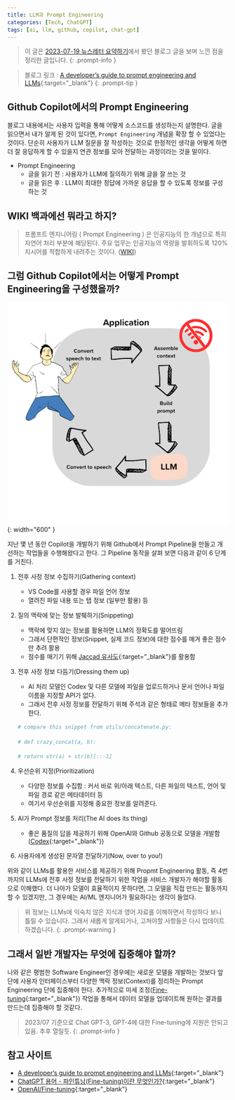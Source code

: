```yaml
---
title: LLM과 Prompt Engineering
categories: [Tech, ChatGPT]
tags: [ai, llm, github, copilot, chat-gpt]
---
```


> 이 글은 [2023-07-19 뉴스레터 요약하기](/post/2023/07/19/reading-newsletter/#it-tech)에서 봤던 블로그 글을 보며 느낀 점을 정리한 글입니다. 
{: .prompt-info }

> 블로그 링크 : [A developer’s guide to prompt engineering and LLMs](https://github.blog/2023-07-17-prompt-engineering-guide-generative-ai-llms/){:target="_blank"}
{: .prompt-tip }

## Github Copilot에서의 Prompt Engineering 
블로그 내용에서는 사용자 입력을 통해 어떻게 소스코드를 생성하는지 설명한다. 
글을 읽으면서 내가 알게 된 것이 있다면, `Prompt Engineering` 개념을 확장 할 수
있었다는 것이다. 단순히 사용자가 LLM 질문을 잘 작성하는 것으로 한정적인 생각을 
어떻게 하면 더 잘 응답하게 할 수 있을지 연관 정보를 모아 전달하는 과정이라는 것을
말이다.  
- Prompt Engineering
    - 글을 읽기 전 : 사용자가 LLM에 질의하기 위해 글을 잘 쓰는 것 
    - 글을 읽은 후 : LLM이 최대한 정답에 가까운 응답을 할 수 있도록 정보를 구성하는 것 

## WIKI 백과에선 뭐라고 하지? 
> 프롬프트 엔지니어링 ( Prompt Engineering ) 은 인공지능의 한 개념으로 특히 자연어 처리 부분에 해당된다. 주요 업무는 인공지능의 역량을 발휘하도록 120%지시어를 적합하게 내려주는 것이다. ([WIKI](https://ko.wikipedia.org/wiki/%ED%94%84%EB%A1%AC%ED%94%84%ED%8A%B8_%EC%97%94%EC%A7%80%EB%8B%88%EC%96%B4%EB%A7%81))

## 그럼 Github Copilot에서는 어떻게 Prompt Engineering을 구성했을까? 
![process to using LLMs](/assets/img/post/20230720/inside-how-llms-work.webp){: width="600" }

지난 몇 년 동안 Copilot을 개발하기 위해 Github에서 Prompt Pipeline을 만들고 개선하는 작업들을 수행해왔다고 한다. 그  Pipeline 동작을 살펴 보면 다음과 같이 6 단계를 거친다. 

1. 전후 사정 정보 수집하기(Gathering context)
    - VS Code를 사용할 경우 파일 언어 정보 
    - 열려진 파일 내용 또는 탭 정보 (일부만 활용) 등
2. 질의 맥락에 맞는 정보 발췌하기(Snippeting)
    - 맥락에 맞지 않는 정보를 활용하면 LLM의 정확도를 떨어뜨림
    - 그래서 단편적인 정보(Snippet, 실제 코드 정보)에 대한 점수를 매겨 좋은 점수만 추려 활용 
    - 점수를 매기기 위해 [Jaccad 유사도](https://ko.wikipedia.org/wiki/%EC%9E%90%EC%B9%B4%EB%93%9C_%EC%A7%80%EC%88%98){:target="_blank"}를 활용함
3. 전후 사정 정보 다듬기(Dressing them up)
    - AI 처리 모델인 Codex 및 다른 모델에 파일을 업로드하거나 문서 언어나 파일 이름을 지정할 API가 없다. 
    - 그래서 전후 사정 정보를 전달하기 위해 주석과 같은 형태로 메타 정보들을 추가한다.

    ```python
    # compare this snippet from utils/concatenate.py:

    # def crazy_concat(a, b):

    # return str(a) + str(b)[::-1]
    ```
4. 우선순위 지정(Prioritization)
    - 다양한 정보를 수집함 : 커서 바로 위/아래 텍스트, 다른 파일의 텍스트, 언어 및 파일 경로 같은 메타데이터 등
    - 여기서 우선순위를 지정해 중요한 정보를 알려준다. 
5. AI가 Prompt 정보를 처리(The AI does its thing)
    - 좋은 품질의 답을 제공하기 위해 OpenAI와 Github 공동으로 모델을 개발함([Codex](https://openai.com/blog/openai-codex){:target="_blank"})
6. 사용자에게 생성된 문자열 전달하기(Now, over to you!)

위와 같이 LLMs를 활용한 서비스를 제공하기 위해 Propmt Engineering 활동, 즉 4번까지의 LLMs에 전후 사정 정보를 
전달하기 위한 작업을 서비스 개발자가 해야할 활동으로 이해했다. 더 나아가 모델이 효율적이지 못하다면, 그 모델을
직접 만드는 활동까지 할 수 있겠지만, 그 경우에는 AI/ML 엔지니어가 필요하다는 생각이 들었다. 

> 위 정보는 LLMs에 익숙치 않은 지식과 영어 자료를 이해하면서 작성하다 보니 틀릴 수 있습니다.
> 그래서 새롭게 알게되거나, 고쳐야할 사항들은 다시 업데이트 하겠습니다. 
{: .prompt-warning }

## 그래서 일반 개발자는 무엇에 집중해야 할까? 
나와 같은 평범한 Software Engineer인 경우에는 새로운 모델을 개발하는 것보다 앞단에 사용자 인터페이스부터 
다양한 맥락 정보(Context)를 정리하는 Prompt Engineering 단에 집중해야 한다. 추가적으로 
미세 조정([Fine-tuning](https://platform.openai.com/docs/guides/fine-tuning){:target="_blank"}) 작업을 통해서 
데이터 모델을 업데이트해 원하는 결과를 만드는데 집중해야 할 것같다. 

> 2023/07 기준으로 Chat GPT-3, GPT-4에 대한 Fine-tuning에 지원은 안되고 있음. 추후 열릴듯. 
{: .prompt-info }

## 참고 사이트 
- [A developer’s guide to prompt engineering and LLMs](https://github.blog/2023-07-17-prompt-engineering-guide-generative-ai-llms/#step-2-snippeting){:target="_blank"}
- [ChatGPT 용어 - 파인튜닝(Fine-tuning)이란 무엇인가?](https://m.blog.naver.com/mynameistk/223036912084){:target="_blank"}
- [OpenAI/Fine-tuning](https://platform.openai.com/docs/guides/fine-tuning){:target="_blank"}

